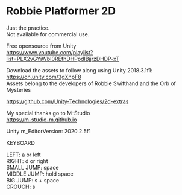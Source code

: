 # Robbie Platformer 2D
  
Just the practice.  
Not available for commercial use.  
  
Free opensource from Unity  
https://www.youtube.com/playlist?list=PLX2vGYjWbI0REfhDHPpdIBjjrzDHDP-xT  
  
Download the assets to follow along using Unity 2018.3.1f1: https://on.unity.com/3gXhpF8  
Assets belong to the developers of Robbie Swifthand and the Orb of Mysteries  
  
https://github.com/Unity-Technologies/2d-extras  
  
My special thanks go to M-Studio  
https://m-studio-m.github.io  
  
Unity m_EditorVersion:  2020.2.5f1  
  
KEYBOARD  
  
LEFT: a or left  
RIGHT: d or right  
SMALL JUMP: space  
MIDDLE JUMP: hold space  
BIG JUMP: s + space  
CROUCH: s   
  